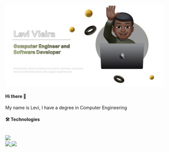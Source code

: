 <!-- Olá, seja bem vindo ao meu README @carlos-levi-->

![Banner](https://github.com/Carlos-Levi/Carlos-levi/blob/main/README%20LV.png?raw=true)

#### Hi there 🦀

My name is Levi, I have a degree in Computer Engineering

#### 🛠️ Technologies

<br>
<img src="https://skillicons.dev/icons?i=arduino,c,cpp,python,lua,mysql,mongodb,npm,nodejs,linux,git,figma,javascript,react,nextjs&theme=dark" />

<br>

<div align="left">
  <a href="https://github.com/carlos-levi">
  <img height="160em" src="https://github-readme-stats.vercel.app/api?username=carlos-levi&rank_icon=github&show_icons=true&theme=dracula&include_all_commits=&border_radius=15&hide_border=true&title_color=CDD4B9&icon_color=BDB76B&layout=compact"/>
  <img height="160em" src="https://github-readme-stats.vercel.app/api/top-langs/?username=carlos-levi&size_weight=1&count_weight=1&layout=compact&langs_count=8&theme=dracula&hide_border=true&border_radius=10&title_color=CDD4B9&icon_color=BDB76B"/>
</div>

<!--[Footer](https://capsule-render.vercel.app/api?type=waving&color=gradient&height=120&section=footer&width=100%)-->
